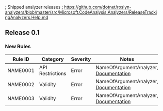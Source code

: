 ﻿; Shipped analyzer releases
; https://github.com/dotnet/roslyn-analyzers/blob/master/src/Microsoft.CodeAnalysis.Analyzers/ReleaseTrackingAnalyzers.Help.md

## Release 0.1

### New Rules

Rule ID | Category | Severity | Notes
--------|----------|----------|-------
NAME0001 | API Restrictions | Error | NameOfArgumentAnalyzer, [Documentation](../../docs/rules/NAME0001.md)
NAME0002 | Validity | Error | NameOfArgumentAnalyzer, [Documentation](../../docs/rules/NAME0002.md)
NAME0003 | Validity | Error | NameOfArgumentAnalyzer, [Documentation](../../docs/rules/NAME0003.md)
